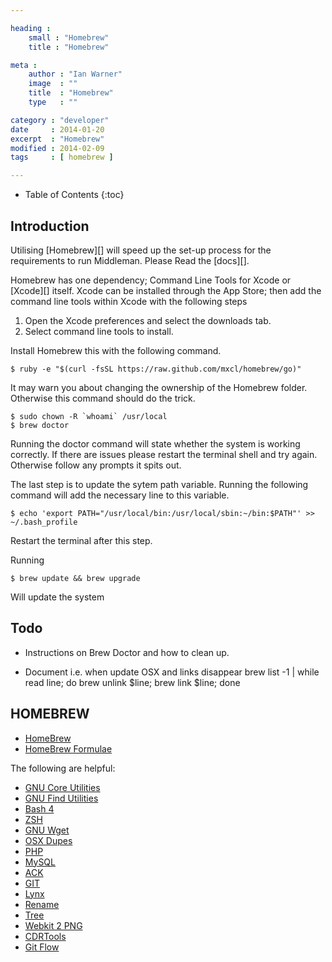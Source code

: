 ```yaml
---

heading :
    small : "Homebrew"
    title : "Homebrew"

meta :
    author : "Ian Warner"
    image  : ""
    title  : "Homebrew"
    type   : ""

category : "developer"
date     : 2014-01-20
excerpt  : "Homebrew"
modified : 2014-02-09
tags     : [ homebrew ]

---
```


* Table of Contents
{:toc}

## Introduction

Utilising [Homebrew][] will speed up the set-up process for the requirements
to run Middleman. Please Read the [docs][].

Homebrew has one dependency; Command Line Tools for Xcode or [Xcode][] itself.
Xcode can be installed through the App Store; then add the command line tools
within Xcode with the following steps

1. Open the Xcode preferences and select the downloads tab.
2. Select command line tools to install.

Install Homebrew this with the following command.

    $ ruby -e "$(curl -fsSL https://raw.github.com/mxcl/homebrew/go)"

It may warn you about changing the ownership of the Homebrew folder. Otherwise
this command should do the trick.

    $ sudo chown -R `whoami` /usr/local
    $ brew doctor

Running the doctor command will state whether the system is working correctly. If
there are issues please restart the terminal shell and try again. Otherwise
follow any prompts it spits out.

The last step is to update the sytem path variable. Running the following command
will add the necessary line to this variable.

    $ echo 'export PATH="/usr/local/bin:/usr/local/sbin:~/bin:$PATH"' >> ~/.bash_profile

Restart the terminal after this step.

Running

    $ brew update && brew upgrade

Will update the system

## Todo

* Instructions on Brew Doctor and how to clean up.

* Document i.e. when update OSX and links disappear brew list -1 | while read line; do brew unlink $line; brew link $line; done

## HOMEBREW

* [HomeBrew](http://mxcl.github.com/homebrew/)
* [HomeBrew Formulae](https://github.com/mxcl/homebrew/tree/master/Library/Formula)

The following are helpful:

* [GNU Core Utilities](http://www.gnu.org/software/coreutils/)
* [GNU Find Utilities](http://www.gnu.org/software/findutils/)
* [Bash 4](http://www.gnu.org/software/bash/)
* [ZSH](http://www.zsh.org/)
* [GNU Wget](http://www.gnu.org/software/wget/)
* [OSX Dupes](https://github.com/Homebrew/homebrew-dupes)
* [PHP](https://github.com/josegonzalez/homebrew-php)
* [MySQL](https://github.com/mxcl/homebrew)
* [ACK](http://betterthangrep.com/)
* [GIT](http://git-scm.com)
* [Lynx](http://lynx.isc.org/)
* [Rename](http://plasmasturm.org/code/rename)
* [Tree](http://mama.indstate.edu/users/ice/tree/)
* [Webkit 2 PNG](http://www.paulhammond.org/webkit2png/)
* [CDRTools]()
* [Git Flow](https://github.com/nvie/gitflow)